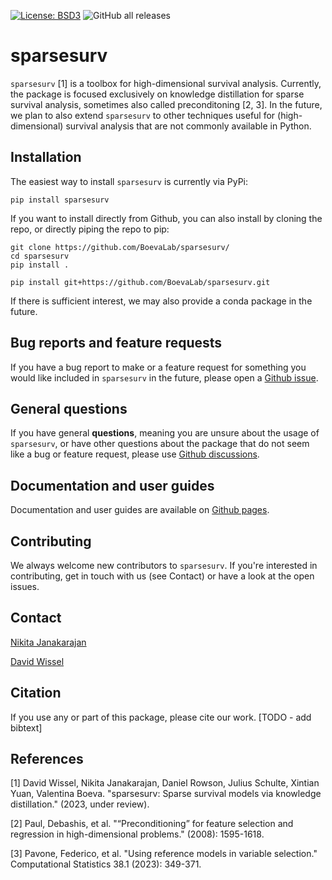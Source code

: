 [![License: BSD3](https://img.shields.io/badge/License-BSD_3--Clause-blue.svg)](https://opensource.org/licenses/BSD-3-Clause)
![GitHub all releases](https://img.shields.io/github/downloads/niklexical/sparsesurv/total)

# sparsesurv
`sparsesurv` [1] is a toolbox for high-dimensional survival analysis. Currently, the package is focused exclusively on knowledge distillation for sparse survival analysis, sometimes also called preconditoning [2, 3]. In the future, we plan to also extend `sparsesurv` to other techniques useful for (high-dimensional) survival analysis that are not commonly available in Python.

## Installation
The easiest way to install `sparsesurv` is currently via PyPi:

```
pip install sparsesurv
```

If you want to install directly from Github, you can also install by cloning the repo, or directly piping the repo to pip:

```
git clone https://github.com/BoevaLab/sparsesurv/
cd sparsesurv
pip install .
```

```
pip install git+https://github.com/BoevaLab/sparsesurv.git
```

If there is sufficient interest, we may also provide a conda package in the future.

## Bug reports and feature requests
If you have a bug report to make or a feature request for something you would like included in `sparsesurv` in the future, please open a [Github issue](https://github.com/BoevaLab/sparsesurv/issues).

## General questions
If you have general __questions__, meaning you are unsure about the usage of `sparsesurv`, or have other questions about the package that do not seem like a bug or feature request, please use [Github discussions](https://github.com/BoevaLab/sparsesurv/discussions/).

## Documentation and user guides
Documentation and user guides are available on [Github pages](https://boevalab.github.io/sparsesurv/index.html).

## Contributing
We always welcome new contributors to `sparsesurv`. If you're interested in contributing, get in touch with us (see Contact) or have a look at the open issues.

## Contact
[Nikita Janakarajan](jnikita@ethz.ch)

[David Wissel](dwissel@ethz.ch)

## Citation
If you use any or part of this package, please cite our work.
[TODO - add bibtext]


## References
[1] David Wissel, Nikita Janakarajan, Daniel Rowson, Julius Schulte, Xintian Yuan, Valentina Boeva. "sparsesurv: Sparse survival models via knowledge distillation." (2023, under review).

[2] Paul, Debashis, et al. "“Preconditioning” for feature selection and regression in high-dimensional problems." (2008): 1595-1618.

[3] Pavone, Federico, et al. "Using reference models in variable selection." Computational Statistics 38.1 (2023): 349-371.
